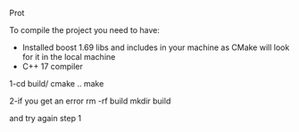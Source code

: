 Prot

To compile the project you need to have:
- Installed boost 1.69 libs and includes in your machine as CMake will look for it in the local machine
- C++ 17 compiler

1-cd build/
cmake ..
make

2-if you get an error
rm -rf build
mkdir build

and try again step 1

